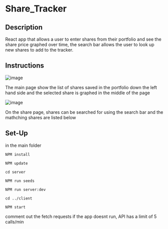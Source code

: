 # Share_Tracker

## Description

React app that allows a user to enter shares from their portfolio and see the share price graphed over time, the search bar allows the user to look up new shares to add to the tracker. 

## Instructions

![image](https://user-images.githubusercontent.com/102697747/206188041-987c5efe-3c5a-4f15-bb1f-de63f069b938.png)

The main page show the list of shares saved in the portfolio down the left hand side and the selected share is graphed in the middle of the page 


![image](https://user-images.githubusercontent.com/102697747/206188242-8d7fbb77-0f06-401d-8a30-53507b9c9633.png)

On the share page, shares can be searched for using the search bar and the mathching shares are listed below 


## Set-Up

in the main folder 

```
NPM install

NPM update

cd server

NPM run seeds 

NPM run server:dev

cd ../client 

NPM start

```


comment out the fetch requests if the app doesnt run, API has a limit of 5 calls/min

